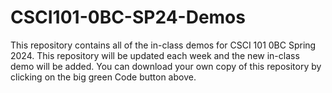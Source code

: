 # CSCI101-0BC-SP24-Demos

This repository contains all of the in-class demos for CSCI 101 0BC Spring 2024. This repository will be updated each week and the new in-class demo will be added. You can download your own copy of this repository by clicking on the big green Code button above.

